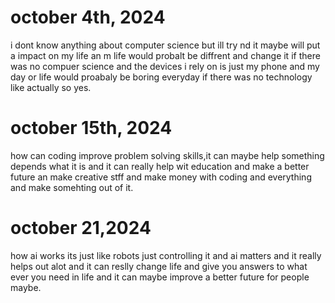 # october 4th, 2024
i dont know anything about computer science but ill try nd it maybe will put a impact on my life an m life would probalt be diffrent and change it if there was no compuer science and the devices i rely on is  just my phone and my day or life would proabaly be boring everyday if there was no technology like actually so yes.
# october 15th, 2024
how can coding improve problem solving skills,it can maybe help something depends what it is and it can really help wit education and make a better future an make creative stff and make money with coding and everything and make somehting out of it.
# october 21,2024
how ai works its just like robots just controlling it and ai matters and it really helps out alot and it can reslly change life and give you answers to what ever you need  in life and it can maybe improve a better future for people maybe.
